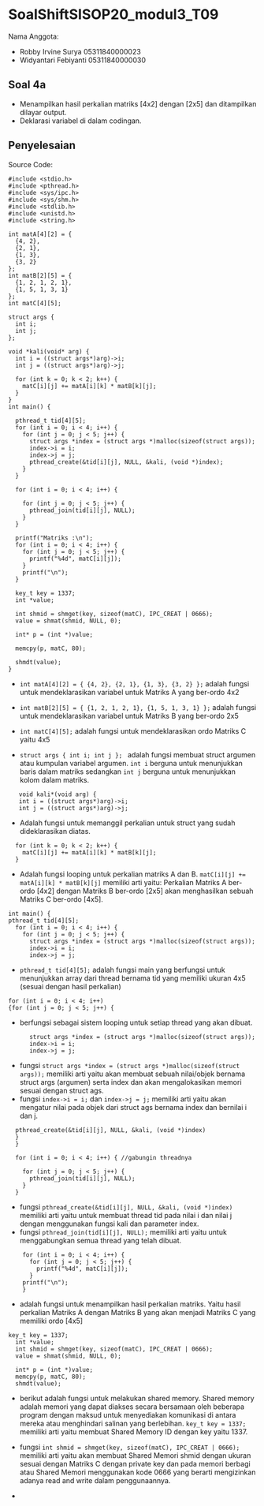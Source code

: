 # SoalShiftSISOP20_modul3_T09

Nama Anggota: 
  - Robby Irvine Surya 05311840000023
  - Widyantari Febiyanti 05311840000030

## Soal 4a
  - Menampilkan hasil perkalian matriks [4x2] dengan [2x5] dan ditampilkan dilayar output. 
  - Deklarasi variabel di dalam codingan. 
## Penyelesaian
Source Code: 
``` 
#include <stdio.h>
#include <pthread.h>
#include <sys/ipc.h>
#include <sys/shm.h>
#include <stdlib.h>
#include <unistd.h>
#include <string.h>

int matA[4][2] = {
  {4, 2},
  {2, 1},
  {1, 3},
  {3, 2}
};
int matB[2][5] = {
  {1, 2, 1, 2, 1},
  {1, 5, 1, 3, 1}
};
int matC[4][5];

struct args { 
  int i;
  int j;
};

void *kali(void* arg) { 
  int i = ((struct args*)arg)->i; 
  int j = ((struct args*)arg)->j; 

  for (int k = 0; k < 2; k++) { 
    matC[i][j] += matA[i][k] * matB[k][j]; 
  }
} 
int main() {

  pthread_t tid[4][5]; 
  for (int i = 0; i < 4; i++) {
    for (int j = 0; j < 5; j++) {
      struct args *index = (struct args *)malloc(sizeof(struct args));
      index->i = i;
      index->j = j;
      pthread_create(&tid[i][j], NULL, &kali, (void *)index);
    }
  }

  for (int i = 0; i < 4; i++) { 

    for (int j = 0; j < 5; j++) {
      pthread_join(tid[i][j], NULL);
    }
  }

  printf("Matriks :\n"); 
  for (int i = 0; i < 4; i++) {
    for (int j = 0; j < 5; j++) {
      printf("%4d", matC[i][j]);
    }
    printf("\n");
  }
 
  key_t key = 1337;
  int *value;

  int shmid = shmget(key, sizeof(matC), IPC_CREAT | 0666);
  value = shmat(shmid, NULL, 0);

  int* p = (int *)value;

  memcpy(p, matC, 80);

  shmdt(value);
}
```

- ```int matA[4][2] = { {4, 2}, {2, 1}, {1, 3}, {3, 2} };``` 
  adalah fungsi untuk mendeklarasikan variabel untuk Matriks A yang ber-ordo 4x2
- ```int matB[2][5] = { {1, 2, 1, 2, 1}, {1, 5, 1, 3, 1} };```
  adalah fungsi untuk mendeklarasikan variabel untuk Matriks B yang ber-ordo 2x5
- ```int matC[4][5];``` 
  adalah fungsi untuk mendeklarasikan ordo Matriks C yaitu 4x5
  
-  ```struct args { int i; int j }; ``` 
  adalah fungsi membuat struct argumen atau kumpulan variabel argumen. ```int i``` berguna untuk menunjukkan baris dalam matriks    sedangkan ```int j``` berguna untuk menunjukkan kolom dalam matriks. 
  
``` 
   void kali*(void arg) {
   int i = ((struct args*)arg)->i;
   int j = ((struct args*)arg)->j;
```
- Adalah fungsi untuk memanggil perkalian untuk struct yang sudah dideklarasikan diatas.

```
  for (int k = 0; k < 2; k++) { 
    matC[i][j] += matA[i][k] * matB[k][j]; 
  }
```
- Adalah fungsi looping untuk perkalian matriks A dan B. ```matC[i][j] += matA[i][k] * matB[k][j]``` 
memiliki arti yaitu: Perkalian Matriks A ber-ordo [4x2] dengan Matriks B ber-ordo [2x5] akan menghasilkan sebuah Matriks C ber-ordo [4x5]. 

```
int main() {
pthread_t tid[4][5];
  for (int i = 0; i < 4; i++) {
    for (int j = 0; j < 5; j++) {
      struct args *index = (struct args *)malloc(sizeof(struct args));
      index->i = i;
      index->j = j;
```
- ```pthread_t tid[4][5];``` adalah fungsi main yang berfungsi untuk menunjukkan array dari thread bernama tid yang memiliki ukuran 4x5 (sesuai dengan hasil perkalian) 

```
for (int i = 0; i < 4; i++) 
{for (int j = 0; j < 5; j++) {
``` 
- berfungsi sebagai sistem looping untuk setiap thread yang akan dibuat. 


``` 
      struct args *index = (struct args *)malloc(sizeof(struct args));
      index->i = i;
      index->j = j;
```
- fungsi  ```struct args *index = (struct args *)malloc(sizeof(struct args));``` memiliki arti yaitu akan membuat sebuah nilai/objek bernama struct args (argumen) serta index dan akan mengalokasikan memori sesuai dengan struct ags. 
- fungsi ```index->i = i;``` dan ```index->j = j;``` memiliki arti yaitu akan mengatur nilai pada objek dari struct ags bernama index dan bernilai i dan j. 

```
  pthread_create(&tid[i][j], NULL, &kali, (void *)index)
  }
  }

  for (int i = 0; i < 4; i++) { //gabungin threadnya

    for (int j = 0; j < 5; j++) {
      pthread_join(tid[i][j], NULL);
    }
  }
```

- fungsi ```pthread_create(&tid[i][j], NULL, &kali, (void *)index)``` memiliki arti yaitu untuk membuat thread tid pada nilai i dan nilai j dengan menggunakan fungsi kali dan parameter index. 
- fungsi ```pthread_join(tid[i][j], NULL);``` memiliki arti yaitu untuk menggabungkan semua thread yang telah dibuat. 

``` printf("Matriks :\n");
    for (int i = 0; i < 4; i++) {
      for (int j = 0; j < 5; j++) {
        printf("%4d", matC[i][j]);
      }
    printf("\n");
    }
``` 
- adalah fungsi untuk menampilkan hasil perkalian matriks. Yaitu hasil perkalian Matriks A dengan Matriks B yang akan menjadi Matriks C yang memiliki ordo [4x5]

```
key_t key = 1337;
  int *value;
  int shmid = shmget(key, sizeof(matC), IPC_CREAT | 0666);
  value = shmat(shmid, NULL, 0);

  int* p = (int *)value;
  memcpy(p, matC, 80);
  shmdt(value);
```
- berikut adalah fungsi untuk melakukan shared memory. Shared memory adalah memori yang dapat diakses secara bersamaan oleh beberapa program  dengan maksud untuk menyediakan komunikasi di antara mereka atau menghindari salinan yang berlebihan. ```key_t key = 1337;``` memiliki arti yaitu membuat Shared Memory ID dengan key yaitu 1337. 

- fungsi ```int shmid = shmget(key, sizeof(matC), IPC_CREAT | 0666);``` memiliki arti yaitu akan membuat Shared Memori shmid dengan ukuran sesuai dengan Matriks C dengan private key dan pada memori berbagi atau Shared Memori menggunakan kode 0666 yang berarti mengizinkan adanya read and write dalam penggunaannya. 
- 

